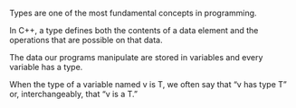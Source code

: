 Types are one of the most fundamental concepts in programming.

In C++, a type defines both the contents of a data element and the operations that are possible on that data.

The data our programs manipulate are stored in variables and every variable has a type.

When the type of a variable named v is T, we often say that “v has type T” or, interchangeably, that “v is a T.”
